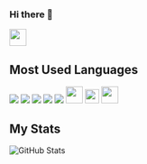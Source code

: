 ### Hi there 👋

<!--
**Ovtnc/Ovtnc** is a ✨ _special_ ✨ repository because its `README.md` (this file) appears on your GitHub profile.

Here are some ideas to get you started:

- 🔭 I’m currently working on ...
- 🌱 I’m currently learning ...
- 👯 I’m looking to collaborate on ...
- 🤔 I’m looking for help with ...
- 💬 Ask me about ...
- 📫 How to reach me: ...
- 😄 Pronouns: ...
- ⚡ Fun fact: ...
-->



[<img src = "https://upload.wikimedia.org/wikipedia/commons/c/ca/LinkedIn_logo_initials.png" width ="30" >](https://www.linkedin.com/in/okan-vatancı-0b7bb01a5/) <br>

## Most Used Languages <br>


<img src="https://img.icons8.com/color/48/000000/html-5--v1.png"/> <img src="https://img.icons8.com/color/48/000000/css3.png"/> <img src="https://img.icons8.com/color/48/000000/javascript--v1.png"/> <img src="https://img.icons8.com/offices/40/000000/react.png"/> <img src="https://img.icons8.com/color/48/000000/nodejs.png"/>
<img src = "https://img.icons8.com/color/344/c-programming.png" width ="30" >
 <img src = "https://img.icons8.com/color/344/python--v1.png" width ="25" >
 <img src = "https://img.icons8.com/color/344/javascript--v1.png" width ="30">

## My Stats
![GitHub Stats](https://github-readme-stats.vercel.app/api?username=Ovtnc&show_icons=true&theme=synthwave)


